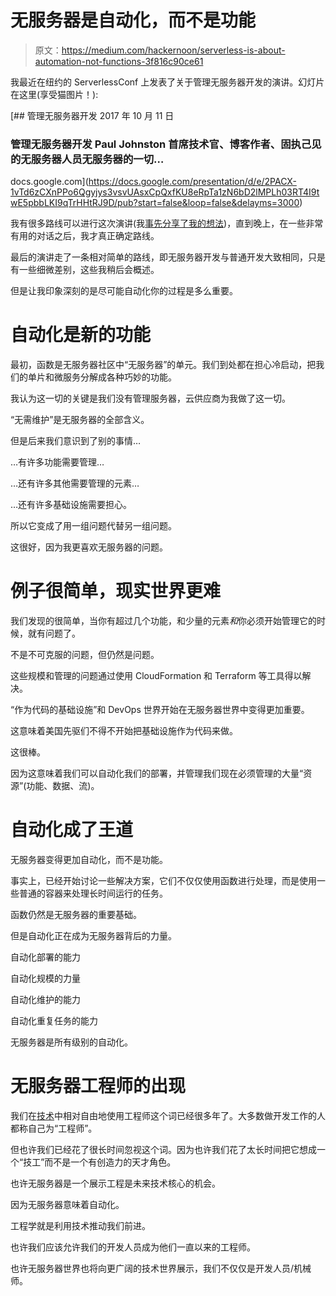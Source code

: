 # 无服务器是自动化，而不是功能

> 原文：<https://medium.com/hackernoon/serverless-is-about-automation-not-functions-3f816c90ce61>

我最近在纽约的 ServerlessConf 上发表了关于管理无服务器开发的演讲。幻灯片在这里(享受猫图片！):

[](https://docs.google.com/presentation/d/e/2PACX-1vTd6zCXnPPo6Qgyjys3vsvUAsxCpQxfKU8eRpTa1zN6bD2lMPLh03RT4I9twE5pbbLKI9qTrHHtRJ9D/pub?start=false&loop=false&delayms=3000) [## 管理无服务器开发 2017 年 10 月 11 日

### 管理无服务器开发 Paul Johnston 首席技术官、博客作者、固执己见的无服务器人员无服务器的一切…

docs.google.com](https://docs.google.com/presentation/d/e/2PACX-1vTd6zCXnPPo6Qgyjys3vsvUAsxCpQxfKU8eRpTa1zN6bD2lMPLh03RT4I9twE5pbbLKI9qTrHHtRJ9D/pub?start=false&loop=false&delayms=3000) 

我有很多路线可以进行这次演讲(我[事先分享了我的想法](/@PaulDJohnston/managing-serverless-development-or-how-not-to-prepare-a-conference-talk-ee644dcc30c3))，直到晚上，在一些非常有用的对话之后，我才真正确定路线。

最后的演讲走了一条相对简单的路线，即无服务器开发与普通开发大致相同，只是有一些细微差别，这些我稍后会概述。

但是让我印象深刻的是尽可能自动化你的过程是多么重要。

# 自动化是新的功能

最初，函数是无服务器社区中“无服务器”的单元。我们到处都在担心冷启动，把我们的单片和微服务分解成各种巧妙的功能。

我认为这一切的关键是我们没有管理服务器，云供应商为我做了这一切。

“无需维护”是无服务器的全部含义。

但是后来我们意识到了别的事情…

…有许多功能需要管理…

…还有许多其他需要管理的元素…

…还有许多基础设施需要担心。

所以它变成了用一组问题代替另一组问题。

这很好，因为我更喜欢无服务器的问题。

# 例子很简单，现实世界更难

我们发现的很简单，当你有超过几个功能，和少量的元素*和*你必须开始管理它的时候，就有问题了。

不是不可克服的问题，但仍然是问题。

这些规模和管理的问题通过使用 CloudFormation 和 Terraform 等工具得以解决。

“作为代码的基础设施”和 DevOps 世界开始在无服务器世界中变得更加重要。

这意味着美国先驱们不得不开始把基础设施作为代码来做。

这很棒。

因为这意味着我们可以自动化我们的部署，并管理我们现在必须管理的大量“资源”(功能、数据、流)。

# 自动化成了王道

无服务器变得更加自动化，而不是功能。

事实上，已经开始讨论一些解决方案，它们不仅仅使用函数进行处理，而是使用一些普通的容器来处理长时间运行的任务。

函数仍然是无服务器的重要基础。

但是自动化正在成为无服务器背后的力量。

自动化部署的能力

自动化规模的力量

自动化维护的能力

自动化重复任务的能力

无服务器是所有级别的自动化。

# 无服务器工程师的出现

我们在[技术](https://hackernoon.com/tagged/technology)中相对自由地使用工程师这个词已经很多年了。大多数做开发工作的人都称自己为“工程师”。

但也许我们已经花了很长时间忽视这个词。因为也许我们花了太长时间把它想成一个“技工”而不是一个有创造力的天才角色。

也许无服务器是一个展示工程是未来技术核心的机会。

因为无服务器意味着自动化。

工程学就是利用技术推动我们前进。

也许我们应该允许我们的开发人员成为他们一直以来的工程师。

也许无服务器世界也将向更广阔的技术世界展示，我们不仅仅是开发人员/机械师。